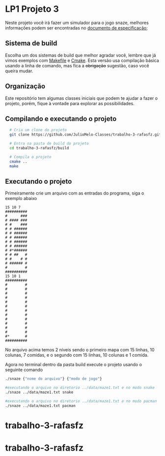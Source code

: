 # LP1 Projeto 3

Neste projeto você irá fazer um simulador para o jogo snaze, melhores informações podem ser encontradas no [documento de especificação](https://www.overleaf.com/read/prcdstrjrdjr);

## Sistema de build

Escolha um dos sistemas de build que melhor agradar você, lembre que já vimos exemplos com [Makefile](https://www.gnu.org/software/make/manual/make.html) 
e [Cmake](https://cmake.org/). Esta versão usa compilação básica usando a linha de comando, mas fica a ~~obrigação~~ sugestão, caso você queira mudar.

## Organização

Este repositório tem algumas classes iniciais que podem te ajudar a fazer o projeto, porém, fique à vontade para explorar as possibilidades.

## Compilando e executando o projeto

```bash
  # Cria um clone do projeto
  git clone https://github.com/JulioMelo-Classes/trabalho-3-rafasfz.git

  # Entra na pasta de build do projeto
  cd trabalho-3-rafasfz/build

  # Compila o projeto
  cmake ..
  make
```

## Executando o projeto

Primeiramente crie um arquivo com as entradas do programa, siga o exemplo abaixo
```
15 10 7
##########
#      ###
# #### ###
# #    ###
# # ######
# # ######
# # ######
# # ######
# # ######
# #*######
# # ##   #
# #    # #
# ###### #
#        #
##########
15 10 1
##########
#        #
#        #
#        #
#        #
#        #
#        #
#        #
#        #
#        #
#        #
#        #
#        #
#*       #
##########
```

No arquivo acima temos 2 níveis sendo o primeiro mapa com 15 linhas, 10 colunas, 7 comidas, e o segundo com 15 linhas, 10 colunas e 1 comida.

Agora no terminal dentro da pasta build execute o projeto usando o seguinte comando
```bash
./snaze {"nome do arquivo"} {"modo de jogo"}

#executando o arquivo no diretorio ../data/maze1.txt e no modo snake
./snaze ../data/maze1.txt snake

#executando o arquivo no diretorio ../data/maze1.txt e no modo pacman
./snaze ../data/maze1.txt pacman
```
# trabalho-3-rafasfz
# trabalho-3-rafasfz
